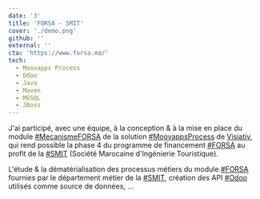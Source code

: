 ```yaml
---
date: '3'
title: 'FORSA - SMIT'
cover: './demo.png'
github: ''
external: ''
cta: 'https://www.forsa.ma/'
tech:
  - Moovapps Process
  - Odoo
  - Java
  - Maven
  - MSSQL
  - JBoss
---
```



J'ai participé, avec une équipe, à la conception & à la mise en place du module [#MecanismeFORSA]() de la solution [#MoovappsProcess](https://moovapps.com) de [Visiativ](https://visiativ.com), qui rend possible la phase 4 du programme de financement [#FORSA](https://forsa.ma) au profit de la [#SMIT](https://smit.gov.ma) (Société Marocaine d'Ingénierie Touristique).

L'étude & la dématérialisation des processus métiers du module [#FORSA](https://forsa.ma) fournies par le département métier de la [#SMIT](https://smit.gov.ma), création des API [#Odoo](https://www.odoo.com/fr_FR) utilisés comme source de données, ...